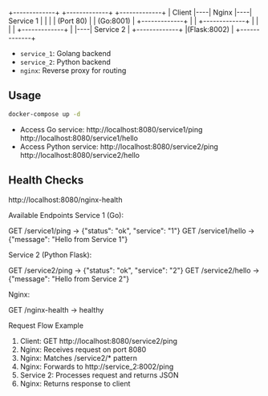 +-------------+    +-------------+    +-------------+
|   Client    |----|    Nginx    |----|  Service 1  |
|             |    |  (Port 80)  |    | (Go:8001)   |
+-------------+    |             |    +-------------+
                   |             |    
                   |             |    +-------------+
                   |             |----|  Service 2  |
                   +-------------+    |(Flask:8002) |
                                      +-------------+

- `service_1`: Golang backend
- `service_2`: Python backend
- `nginx`: Reverse proxy for routing

## Usage

```bash
docker-compose up -d
```

- Access Go service: http://localhost:8080/service1/ping http://localhost:8080/service1/hello
- Access Python service: http://localhost:8080/service2/ping  http://localhost:8080/service2/hello

## Health Checks
http://localhost:8080/nginx-health


Available Endpoints
Service 1 (Go):

GET /service1/ping → {"status": "ok", "service": "1"}
GET /service1/hello → {"message": "Hello from Service 1"}

Service 2 (Python Flask):

GET /service2/ping → {"status": "ok", "service": "2"}
GET /service2/hello → {"message": "Hello from Service 2"}

Nginx:

GET /nginx-health → healthy

Request Flow Example
1. Client: GET http://localhost:8080/service2/ping
2. Nginx: Receives request on port 8080
3. Nginx: Matches /service2/* pattern
4. Nginx: Forwards to http://service_2:8002/ping
5. Service 2: Processes request and returns JSON
6. Nginx: Returns response to client
